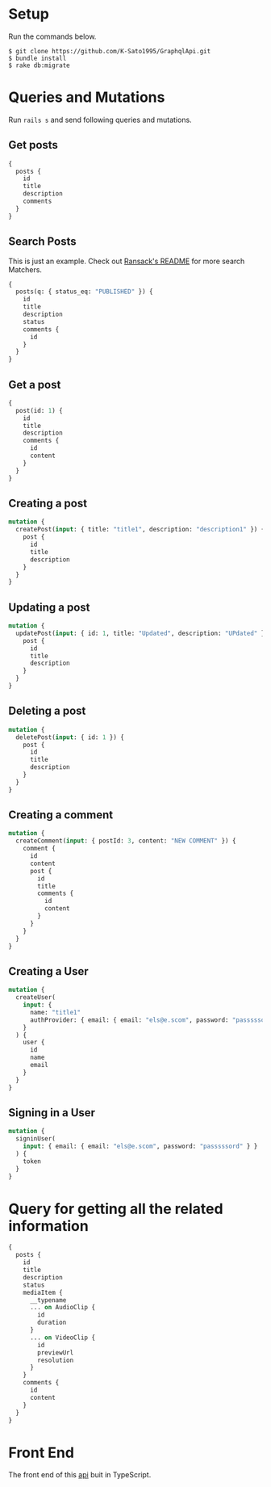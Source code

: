 # Setup

Run the commands below.

```console
$ git clone https://github.com/K-Sato1995/GraphqlApi.git
$ bundle install
$ rake db:migrate
```

# Queries and Mutations

Run `rails s` and send following queries and mutations.

## Get posts

```graphql
{
  posts {
    id
    title
    description
    comments
  }
}
```

## Search Posts

This is just an example.
Check out [Ransack's README](https://github.com/activerecord-hackery/ransack#search-matchers) for more search Matchers.

```graphql
{
  posts(q: { status_eq: "PUBLISHED" }) {
    id
    title
    description
    status
    comments {
      id
    }
  }
}
```

## Get a post

```graphql
{
  post(id: 1) {
    id
    title
    description
    comments {
      id
      content
    }
  }
}
```

## Creating a post

```graphql
mutation {
  createPost(input: { title: "title1", description: "description1" }) {
    post {
      id
      title
      description
    }
  }
}
```

## Updating a post

```graphql
mutation {
  updatePost(input: { id: 1, title: "Updated", description: "UPdated" }) {
    post {
      id
      title
      description
    }
  }
}
```

## Deleting a post

```graphql
mutation {
  deletePost(input: { id: 1 }) {
    post {
      id
      title
      description
    }
  }
}
```

## Creating a comment

```graphql
mutation {
  createComment(input: { postId: 3, content: "NEW COMMENT" }) {
    comment {
      id
      content
      post {
        id
        title
        comments {
          id
          content
        }
      }
    }
  }
}
```

## Creating a User

```graphql
mutation {
  createUser(
    input: {
      name: "title1"
      authProvider: { email: { email: "els@e.scom", password: "passsssord" } }
    }
  ) {
    user {
      id
      name
      email
    }
  }
}
```

## Signing in a User

```graphql
mutation {
  signinUser(
    input: { email: { email: "els@e.scom", password: "passsssord" } }
  ) {
    token
  }
}
```

# Query for getting all the related information

```graphql
{
  posts {
    id
    title
    description
    status
    mediaItem {
      __typename
      ... on AudioClip {
        id
        duration
      }
      ... on VideoClip {
        id
        previewUrl
        resolution
      }
    }
    comments {
      id
      content
    }
  }
}
```

# Front End

The front end of this [api](https://github.com/K-Sato1995/client_ts) buit in TypeScript.

